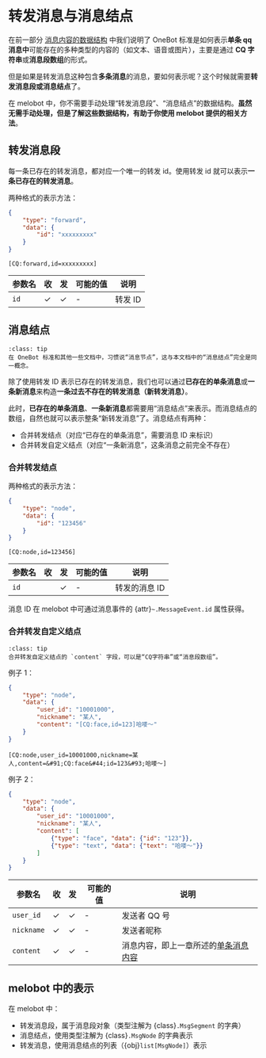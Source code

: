 # 转发消息与消息结点

在前一部分 [消息内容的数据结构](./msg) 中我们说明了 OneBot 标准是如何表示**单条 qq 消息中**可能存在的多种类型的内容的（如文本、语音或图片），主要是通过 **CQ 字符串**或**消息段数组**的形式。

但是如果是转发消息这种包含**多条消息**的消息，要如何表示呢？这个时候就需要**转发消息段或消息结点**了。

在 melobot 中，你不需要手动处理“转发消息段”、“消息结点”的数据结构。**虽然无需手动处理，但是了解这些数据结构，有助于你使用 melobot 提供的相关方法**。

## 转发消息段

每一条已存在的转发消息，都对应一个唯一的转发 id。使用转发 id 就可以表示**一条已存在的转发消息**。

两种格式的表示方法：

```json
{
    "type": "forward",
    "data": {
        "id": "xxxxxxxxx"
    }
}
```

```
[CQ:forward,id=xxxxxxxxx]
```

| 参数名 | 收 | 发 | 可能的值 | 说明 |
| --- | --- | --- | --- | --- |
| `id` | ✓ | ✓ | - | 转发 ID |

## 消息结点

```{admonition} 提示
:class: tip
在 OneBot 标准和其他一些文档中，习惯说“消息节点”，这与本文档中的“消息结点”完全是同一概念。
```

除了使用转发 ID 表示已存在的转发消息，我们也可以通过**已存在的单条消息**或**一条新消息**来构造**一条过去不存在的转发消息（新转发消息）**。

此时，**已存在的单条消息**、**一条新消息**都需要用“消息结点”来表示。而消息结点的数组，自然也就可以表示整条“新转发消息”了。消息结点有两种：

- 合并转发结点（对应“已存在的单条消息”，需要消息 ID 来标识）
- 合并转发自定义结点（对应“一条新消息”，这条消息之前完全不存在）

### 合并转发结点

两种格式的表示方法：

```json
{
    "type": "node",
    "data": {
        "id": "123456"
    }
}
```

```
[CQ:node,id=123456]
```

| 参数名 | 收 | 发 | 可能的值 | 说明 |
| --- | --- | --- | --- | --- |
| `id` |  | ✓ | - | 转发的消息 ID |

消息 ID 在 melobot 中可通过消息事件的 {attr}`~.MessageEvent.id` 属性获得。

### 合并转发自定义结点

```{admonition} 提示
:class: tip
合并转发自定义结点的 `content` 字段，可以是“CQ字符串”或“消息段数组”。
```

例子 1：

```json
{
    "type": "node",
    "data": {
        "user_id": "10001000",
        "nickname": "某人",
        "content": "[CQ:face,id=123]哈喽～"
    }
}
```

```
[CQ:node,user_id=10001000,nickname=某人,content=&#91;CQ:face&#44;id=123&#93;哈喽～]
```

例子 2：

```json
{
    "type": "node",
    "data": {
        "user_id": "10001000",
        "nickname": "某人",
        "content": [
            {"type": "face", "data": {"id": "123"}},
            {"type": "text", "data": {"text": "哈喽～"}}
        ]
    }
}
```

| 参数名 | 收 | 发 | 可能的值 | 说明 |
| --- | --- | --- | --- | --- |
| `user_id` | ✓ | ✓ | - | 发送者 QQ 号 |
| `nickname` | ✓ | ✓ | - | 发送者昵称 |
| `content` | ✓ | ✓ | - | 消息内容，即上一章所述的[单条消息内容](./msg) |

## melobot 中的表示

在 melobot 中：

- 转发消息段，属于消息段对象（类型注解为 {class}`.MsgSegment` 的字典）
- 消息结点，使用类型注解为 {class}`.MsgNode` 的字典表示
- 转发消息，使用消息结点的列表（{obj}`list[MsgNode]`）表示
